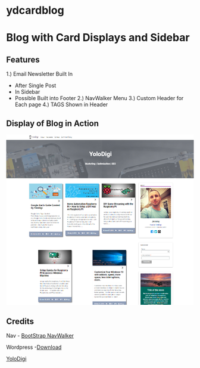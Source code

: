 # ydcardblog

Blog with Card Displays and Sidebar
===================================

Features
--------
1.) Email Newsletter Built In
 - After Single Post
 - In Sidebar
 - Possible Built into Footer
2.) NavWalker Menu
3.) Custom Header for Each page
4.) TAGS Shown in Header



Display of Blog in Action
-------------------------

![GitHub Example](https://github.com/jmrlgg/ydcardblog/blob/master/theme_example_github.png)




Credits
--------

Nav - [BootStrap NavWalker](https://github.com/wp-bootstrap/wp-bootstrap-navwalker)

Wordpress -[Download](https://wordpress.org/)

[YoloDigi](https://yolodigi.com/)